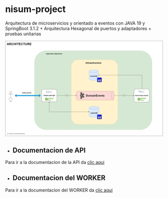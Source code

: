 # nisum-project

Arquitectura de microservicios y orientado a eventos con JAVA 19 y SpringBoot 3.1.2 + Arquitectura Hexagonal de puertos y adaptadores + pruebas unitarias

![arquitectura](/Arquitectura.png)

- ## Documentacion de API
Para ir a la documentacion de la API da [clic aqui](https://github.com/AnthonyMerive/nisum-project/blob/main/nisum-user-api/documentation/readme.md) 
- ## Documentacion del WORKER
Para ir a la documentacion del WORKER da [clic aqui](https://github.com/AnthonyMerive/nisum-project/blob/main/nisum-trace-worker/documentation/readme.md)
